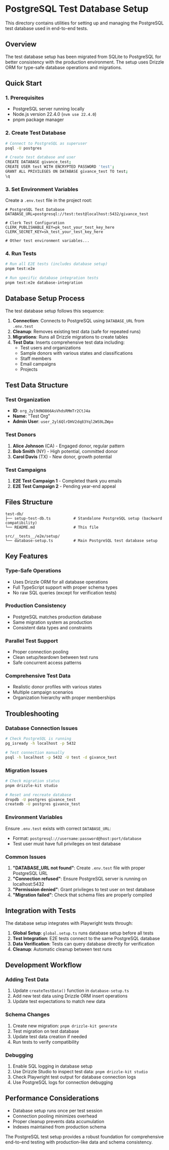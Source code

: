 # PostgreSQL Test Database Setup

This directory contains utilities for setting up and managing the PostgreSQL test database used in end-to-end tests.

## Overview

The test database setup has been migrated from SQLite to PostgreSQL for better consistency with the production environment. The setup uses Drizzle ORM for type-safe database operations and migrations.

## Quick Start

### 1. Prerequisites

- PostgreSQL server running locally
- Node.js version 22.4.0 (`nvm use 22.4.0`)
- pnpm package manager

### 2. Create Test Database

```bash
# Connect to PostgreSQL as superuser
psql -U postgres

# Create test database and user
CREATE DATABASE givance_test;
CREATE USER test WITH ENCRYPTED PASSWORD 'test';
GRANT ALL PRIVILEGES ON DATABASE givance_test TO test;
\q
```

### 3. Set Environment Variables

Create a `.env.test` file in the project root:

```env
# PostgreSQL Test Database
DATABASE_URL=postgresql://test:test@localhost:5432/givance_test

# Clerk Test Configuration
CLERK_PUBLISHABLE_KEY=pk_test_your_test_key_here
CLERK_SECRET_KEY=sk_test_your_test_key_here

# Other test environment variables...
```

### 4. Run Tests

```bash
# Run all E2E tests (includes database setup)
pnpm test:e2e

# Run specific database integration tests
pnpm test:e2e database-integration
```

## Database Setup Process

The test database setup follows this sequence:

1. **Connection**: Connects to PostgreSQL using `DATABASE_URL` from `.env.test`
2. **Cleanup**: Removes existing test data (safe for repeated runs)
3. **Migrations**: Runs all Drizzle migrations to create tables
4. **Test Data**: Inserts comprehensive test data including:
   - Test users and organizations
   - Sample donors with various states and classifications
   - Staff members
   - Email campaigns
   - Projects

## Test Data Structure

### Test Organization
- **ID**: `org_2yl9dNO866AsVhdsRMmTr2CtJ4a`
- **Name**: "Test Org"
- **Admin User**: `user_2yl6QlrDHV2dq83Yql2WS9LZWpo`

### Test Donors
1. **Alice Johnson** (CA) - Engaged donor, regular pattern
2. **Bob Smith** (NY) - High potential, committed donor
3. **Carol Davis** (TX) - New donor, growth potential

### Test Campaigns  
1. **E2E Test Campaign 1** - Completed thank you emails
2. **E2E Test Campaign 2** - Pending year-end appeal

## Files Structure

```
test-db/
├── setup-test-db.ts          # Standalone PostgreSQL setup (backward compatibility)
└── README.md                 # This file

src/__tests__/e2e/setup/
└── database-setup.ts         # Main PostgreSQL test database setup
```

## Key Features

### Type-Safe Operations
- Uses Drizzle ORM for all database operations
- Full TypeScript support with proper schema types
- No raw SQL queries (except for verification tests)

### Production Consistency
- PostgreSQL matches production database
- Same migration system as production
- Consistent data types and constraints

### Parallel Test Support
- Proper connection pooling
- Clean setup/teardown between test runs
- Safe concurrent access patterns

### Comprehensive Test Data
- Realistic donor profiles with various states
- Multiple campaign scenarios
- Organization hierarchy with proper memberships

## Troubleshooting

### Database Connection Issues

```bash
# Check PostgreSQL is running
pg_isready -h localhost -p 5432

# Test connection manually  
psql -h localhost -p 5432 -U test -d givance_test
```

### Migration Issues

```bash
# Check migration status
pnpm drizzle-kit studio

# Reset and recreate database
dropdb -U postgres givance_test
createdb -U postgres givance_test
```

### Environment Variables

Ensure `.env.test` exists with correct `DATABASE_URL`:
- Format: `postgresql://username:password@host:port/database`
- Test user must have full privileges on test database

### Common Issues

1. **"DATABASE_URL not found"**: Create `.env.test` file with proper PostgreSQL URL
2. **"Connection refused"**: Ensure PostgreSQL server is running on localhost:5432
3. **"Permission denied"**: Grant privileges to test user on test database
4. **"Migration failed"**: Check that schema files are properly compiled

## Integration with Tests

The database setup integrates with Playwright tests through:

1. **Global Setup**: `global.setup.ts` runs database setup before all tests
2. **Test Integration**: E2E tests connect to the same PostgreSQL database
3. **Data Verification**: Tests can query database directly for verification
4. **Cleanup**: Automatic cleanup between test runs

## Development Workflow

### Adding Test Data

1. Update `createTestData()` function in `database-setup.ts`
2. Add new test data using Drizzle ORM insert operations
3. Update test expectations to match new data

### Schema Changes

1. Create new migration: `pnpm drizzle-kit generate`
2. Test migration on test database
3. Update test data creation if needed
4. Run tests to verify compatibility

### Debugging

1. Enable SQL logging in database setup
2. Use Drizzle Studio to inspect test data: `pnpm drizzle-kit studio`
3. Check Playwright test output for database connection logs
4. Use PostgreSQL logs for connection debugging

## Performance Considerations

- Database setup runs once per test session
- Connection pooling minimizes overhead
- Proper cleanup prevents data accumulation
- Indexes maintained from production schema

The PostgreSQL test setup provides a robust foundation for comprehensive end-to-end testing with production-like data and schema consistency. 